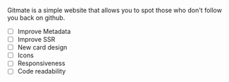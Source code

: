 Gitmate is a simple website that allows you to spot those who don't follow you back on github.

- [ ] Improve Metadata
- [ ] Improve SSR
- [ ] New card design
- [ ] Icons
- [ ] Responsiveness
- [ ] Code readability
